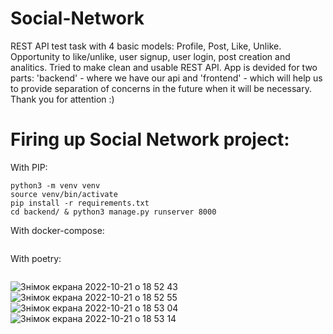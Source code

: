 # Social-Network
REST API test task with 4 basic models: Profile, Post, Like, Unlike. Opportunity to like/unlike, user signup, user login, post creation and analitics. Tried to make ​clean and usable REST API. App is devided for two parts: 'backend' - where we have our api and 'frontend' - which will help us to provide separation of concerns in the future when it will be necessary. Thank you for attention :)

# Firing up Social Network project:
With PIP:
```
python3 -m venv venv
source venv/bin/activate
pip install -r requirements.txt
cd backend/ & python3 manage.py runserver 8000
```

With docker-compose:
```
```

With poetry:
```
```
![Знімок екрана 2022-10-21 о 18 52 43](https://user-images.githubusercontent.com/105149923/197237869-3a353f07-b353-4f54-a610-d52abfa41b1d.png)
![Знімок екрана 2022-10-21 о 18 52 55](https://user-images.githubusercontent.com/105149923/197237874-1ffe1ad7-c29a-4ec8-a192-c1669b464bbc.png)
![Знімок екрана 2022-10-21 о 18 53 04](https://user-images.githubusercontent.com/105149923/197237878-f61148f9-49b5-4380-b167-af8ae00a5904.png)
![Знімок екрана 2022-10-21 о 18 53 14](https://user-images.githubusercontent.com/105149923/197237879-166de50c-6d8b-4341-a7d4-c44283c9b677.png)
